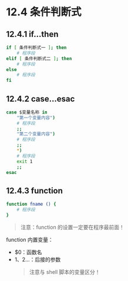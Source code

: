 # 12.4 条件判断式

## 12.4.1 if...then

```bash
if [ 条件判断式一 ]; then
	# 程序段
elif [ 条件判断式二 ]; then
	# 程序段
else
	# 程序段
fi
```

## 12.4.2 case...esac

```bash
case $变量名称 in
	"第一个变量内容")
  	# 程序段
  	;;
	"第二个变量内容")
  	# 程序段
  	;;
	*)
  	# 程序段
  	exit 1
  	;;
esac
```

## 12.4.3 function

```bash
function fname () {
	# 程序段
}
```

> 注意：function 的设置一定要在程序最前面！

function 内置变量：

- $0：函数名
- $1、$2...：后接的参数
  > 注意与 shell 脚本的变量区分！
